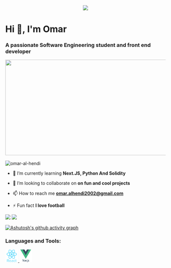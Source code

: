 <div align="center">
<img src="https://capsule-render.vercel.app/api?type=waving&fontColor=CAD1D9&color=0:1d2671,100:c33764&height=300&section=header&text=Welcome%20render&fontSize=90" />
</div>

<h1>Hi 👋, I'm Omar</h1>
<h3 align="left">A passionate Software Engineering student and front end developer</h3>


<div align="center">
  <img src="https://media.giphy.com/media/dWesBcTLavkZuG35MI/giphy.gif" width="600" height="300"/>
</div>


<p align="left"> <img src="https://komarev.com/ghpvc/?username=omar-al-hendi&label=Profile%20views&color=0e75b6&style=flat" alt="omar-al-hendi" /> </p>

- 🌱 I’m currently learning **Next.JS, Python And Solidity**

- 👯 I’m looking to collaborate on **on fun and cool projects**

- 📫 How to reach me **omar.alhendi2002@gmail.com**

- ⚡ Fun fact **I love football**


 <img src="http://github-readme-streak-stats.herokuapp.com?user=omar-al-hendi&theme=dark&background=000000" height="150"/>
 <img src="https://github-readme-stats.vercel.app/api/top-langs/?username=omar-al-hendi&layout=compact&theme=vision-friendly-dark" height="150"/>

[![Ashutosh's github activity graph](https://activity-graph.herokuapp.com/graph?username=omar-al-hendi&bg_color=000000&color=00b7ff&line=00b7ff&point=ffffff&area=true&hide_border=true)](https://github.com/ashutosh00710/github-readme-activity-graph)

<h3 align="left">Languages and Tools:</h3>
<p align="left"> <a href="https://reactjs.org/" target="_blank" rel="noreferrer"> <img src="https://raw.githubusercontent.com/devicons/devicon/master/icons/react/react-original-wordmark.svg" alt="react" width="40" height="40"/> </a> <a href="https://vuejs.org/" target="_blank" rel="noreferrer"> <img src="https://raw.githubusercontent.com/devicons/devicon/master/icons/vuejs/vuejs-original-wordmark.svg" alt="vuejs" width="40" height="40"/> </a> </p>
